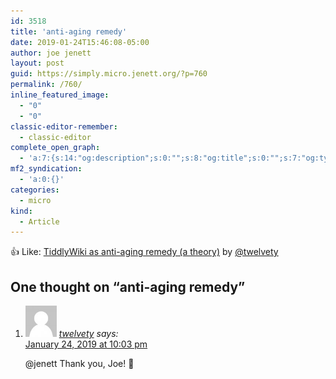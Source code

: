 ```yaml
---
id: 3518
title: 'anti-aging remedy'
date: 2019-01-24T15:46:08-05:00
author: joe jenett
layout: post
guid: https://simply.micro.jenett.org/?p=760
permalink: /760/
inline_featured_image:
  - "0"
  - "0"
classic-editor-remember:
  - classic-editor
complete_open_graph:
  - 'a:7:{s:14:"og:description";s:0:"";s:8:"og:title";s:0:"";s:7:"og:type";s:0:"";s:12:"twitter:card";s:7:"summary";s:15:"twitter:creator";s:0:"";s:19:"twitter:description";s:0:"";s:8:"og:image";s:0:"";}'
mf2_syndication:
  - 'a:0:{}'
categories:
  - micro
kind:
  - Article
---
```

👍 Like: [TiddlyWiki as anti-aging remedy (a theory)](http://twelvety.micro.blog/2019/01/24/tiddlywiki-as-antiaging.html "TiddlyWiki as anti-aging remedy (a theory)") by [@twelvety](https://micro.blog/twelvety)

<h2 id="comments-title">One thought on “<span>anti-aging remedy</span>”		</h2>


<ol class="commentlist">
<li class="comment even thread-even depth-1 u-comment h-cite h-entry p-comment" id="li-comment-379">
<article id="comment-379" class="comment " itemprop="comment" itemscope="" itemtype="http://schema.org/Comment">
<footer>
<address class="comment-author p-author author vcard hcard h-card" itemprop="creator" itemscope="" itemtype="http://schema.org/Person">
<img alt="" src="/wp-content/plugins/webmention/img/mm.jpg" srcset="/wp-content/plugins/webmention/img/mm.jpg 2x" class="avatar avatar-50 photo avatar-default u-photo" itemprop="image" loading="lazy" width="50" height="50">				<cite class="fn p-name" itemprop="name"><a href="https://micro.blog/twelvety" rel="external nofollow ugc" class="u-url url">twelvety</a></cite> <span class="says">says:</span>					</address>
<!-- .comment-author .vcard -->

<div class="comment-meta commentmetadata">
<a href="https://micro.blog/twelvety/2018982"><time class="updated published dt-updated dt-published" datetime="2019-01-24T22:03:17-05:00" itemprop="datePublished dateModified dateCreated">
January 24, 2019 at 10:03 pm						</time></a>
</div>
<!-- .comment-meta .commentmetadata -->
</footer>

<div class="comment-content e-content p-summary p-name" itemprop="text name description">
<p>@jenett Thank you, Joe! 🙂</p></div></article></li></ol>